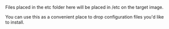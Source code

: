 Files placed in the etc folder here will be placed in /etc on the target image.

You can use this as a convenient place to drop configuration files you'd like to install.
